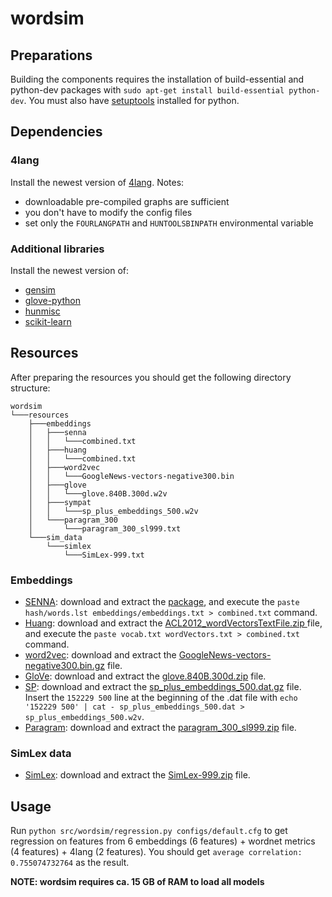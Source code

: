# wordsim

## Preparations
Building the components requires the installation of build-essential and python-dev packages with `sudo apt-get install build-essential python-dev`.
You must also have [setuptools](https://pypi.python.org/pypi/setuptools) installed for python.

## Dependencies
### 4lang
Install the newest version of [4lang](https://github.com/kornai/4lang). Notes:

* downloadable pre-compiled graphs are sufficient
* you don't have to modify the config files
* set only the `FOURLANGPATH` and `HUNTOOLSBINPATH` environmental variable

### Additional libraries
Install the newest version of:

* [gensim](https://radimrehurek.com/gensim/)
* [glove-python](https://github.com/maciejkula/glove-python)
* [hunmisc](https://github.com/zseder/hunmisc)
* [scikit-learn](http://scikit-learn.org)

## Resources
After preparing the resources you should get the following directory structure:
```
wordsim  
└───resources
    ├───embeddings
    │   ├───senna
    │   │   └───combined.txt
    │   ├───huang
    │   │   └───combined.txt
    │   ├───word2vec
    │   │   └───GoogleNews-vectors-negative300.bin
    │   ├───glove
    │   │   └───glove.840B.300d.w2v
    │   ├───sympat
    │   │   └───sp_plus_embeddings_500.w2v
    │   └───paragram_300
    │       └───paragram_300_sl999.txt
    └───sim_data
        └───simlex
            └───SimLex-999.txt
```

### Embeddings
* [SENNA](http://ronan.collobert.com/senna/): download and extract the [package](http://ronan.collobert.com/senna/download.html), and execute the `paste hash/words.lst embeddings/embeddings.txt > combined.txt` command. 
* [Huang](http://www.socher.org): download and extract the [ACL2012_wordVectorsTextFile.zip ](http://nlp.stanford.edu/~socherr/ACL2012_wordVectorsTextFile.zip) file, and execute the `paste vocab.txt wordVectors.txt > combined.txt` command.
* [word2vec](https://code.google.com/archive/p/word2vec/): download and extract the [GoogleNews-vectors-negative300.bin.gz](https://drive.google.com/file/d/0B7XkCwpI5KDYNlNUTTlSS21pQmM/edit?usp=sharing) file.
* [GloVe](http://nlp.stanford.edu/projects/glove/): download and extract the [glove.840B.300d.zip](http://nlp.stanford.edu/data/glove.840B.300d.zip) file.
* [SP](http://www.cs.huji.ac.il/~roys02/papers/sp_embeddings/sp_embeddings.html/): download and extract the [sp_plus_embeddings_500.dat.gz](http://www.cs.huji.ac.il/~roys02/papers/sp_embeddings/sp_plus_embeddings_500.dat.gz) file. Insert the `152229 500` line at the beginning of the .dat file with `echo '152229 500' | cat - sp_plus_embeddings_500.dat > sp_plus_embeddings_500.w2v`.
* [Paragram](http://ttic.uchicago.edu/~wieting/): download and extract the [paragram_300_sl999.zip](https://drive.google.com/file/d/0B9w48e1rj-MOck1fRGxaZW1LU2M/view?usp=sharing) file.

### SimLex data
* [SimLex](http://www.cl.cam.ac.uk/~fh295/simlex.html): download and extract the [SimLex-999.zip](http://www.cl.cam.ac.uk/~fh295/SimLex-999.zip) file. 

## Usage
Run `python src/wordsim/regression.py configs/default.cfg` to get regression on features from 6 embeddings (6 features) + wordnet metrics (4 features) + 4lang (2 features). You should get `average correlation: 0.755074732764` as the result.

__NOTE: wordsim requires ca. 15 GB of RAM to load all models__
